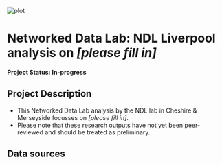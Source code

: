 ![plot](https://github.com/tom-prendergast-thf/NDL_Unpaid_Carers_CM/blob/main/ndlbanner.png)

# Networked Data Lab: NDL Liverpool analysis on *[please fill in]*

#### Project Status: In-progress

## Project Description

- This Networked Data Lab analysis by the NDL lab in Cheshire & Merseyside focusses on *[please fill in]*.
- Please note that these research outputs have not yet been peer-reviewed and should be treated as preliminary.

## Data sources
